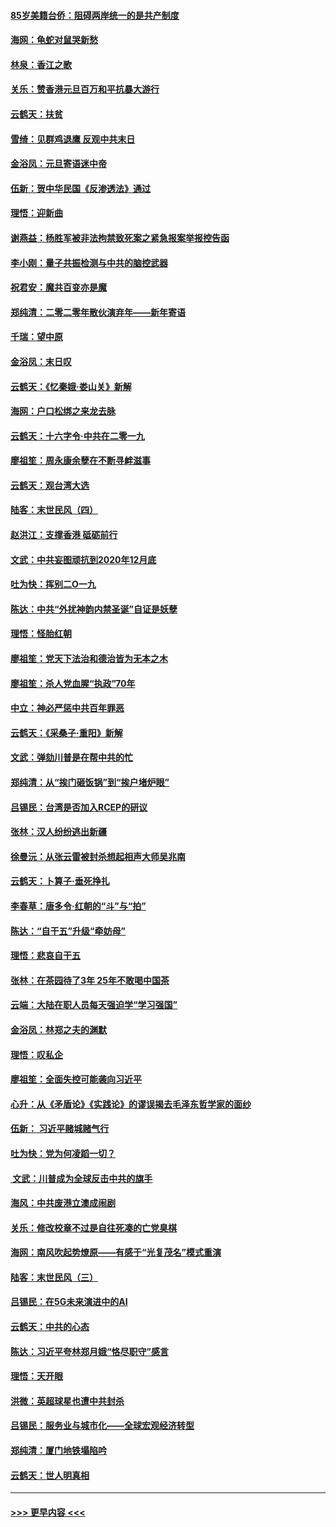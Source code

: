 #### [85岁美籍台侨：阻碍两岸统一的是共产制度](../pages/nsc993/n11765043.md?t=01032201) 
#### [海网：龟蛇对鼠哭新愁](../pages/nsc993/n11764895.md?t=01032201) 
#### [林泉：香江之歌](../pages/nsc993/n11764415.md?t=01032201) 
#### [关乐：赞香港元旦百万和平抗暴大游行](../pages/nsc993/n11764382.md?t=01032201) 
#### [云鹤天：扶贫](../pages/nsc993/n11764245.md?t=01032201) 
#### [雪绮：见群鸡退鹰  反观中共末日](../pages/nsc993/n11762112.md?t=01032201) 
#### [金浴凤：元旦寄语迷中帝](../pages/nsc993/n11761788.md?t=01032201) 
#### [伍新：贺中华民国《反渗透法》通过](../pages/nsc993/n11761994.md?t=01032201) 
#### [理悟：迎新曲](../pages/nsc993/n11761152.md?t=01032201) 
#### [谢燕益：杨胜军被非法拘禁致死案之紧急报案举报控告函](../pages/nsc993/n11756134.md?t=01032201) 
#### [李小刚：量子共振检测与中共的脑控武器](../pages/nsc993/n11754518.md?t=01032201) 
#### [祝君安：魔共百变亦是魔](../pages/nsc993/n11754469.md?t=01032201) 
#### [郑纯清：二零二零年散伙演弃年——新年寄语](../pages/nsc993/n11754195.md?t=01032201) 
#### [千瑞：望中原](../pages/nsc993/n11754159.md?t=01032201) 
#### [金浴凤：末日叹](../pages/nsc993/n11752359.md?t=01032201) 
#### [云鹤天：《忆秦娥‧娄山关》新解](../pages/nsc993/n11752348.md?t=01032201) 
#### [海网：户口松绑之来龙去脉](../pages/nsc993/n11752328.md?t=01032201) 
#### [云鹤天：十六字令‧中共在二零一九](../pages/nsc993/n11752305.md?t=01032201) 
#### [廖祖笙：周永康余孽在不断寻衅滋事](../pages/nsc993/n11751013.md?t=01032201) 
#### [云鹤天：观台湾大选](../pages/nsc993/n11751007.md?t=01032201) 
#### [陆客：末世民风（四）](../pages/nsc993/n11749203.md?t=01032201) 
#### [赵洪江：支撑香港 砥砺前行](../pages/nsc993/n11748482.md?t=01032201) 
#### [文武：中共妄图顽抗到2020年12月底](../pages/nsc993/n11748446.md?t=01032201) 
#### [吐为快：挥别二O一九](../pages/nsc993/n11748411.md?t=01032201) 
#### [陈达：中共“外扰神韵内禁圣诞”自证是妖孽](../pages/nsc993/n11748226.md?t=01032201) 
#### [理悟：怪胎红朝](../pages/nsc993/n11748206.md?t=01032201) 
#### [廖祖笙：党天下法治和德治皆为无本之木](../pages/nsc993/n11748135.md?t=01032201) 
#### [廖祖笙：杀人党血腥“执政”70年](../pages/nsc993/n11745144.md?t=01032201) 
#### [中立：神必严惩中共百年罪恶](../pages/nsc993/n11744970.md?t=01032201) 
#### [云鹤天：《采桑子‧重阳》新解](../pages/nsc993/n11744948.md?t=01032201) 
#### [文武：弹劾川普是在帮中共的忙](../pages/nsc993/n11744758.md?t=01032201) 
#### [郑纯清：从“挨门砸饭锅”到“挨户堵炉眼”](../pages/nsc993/n11744745.md?t=01032201) 
#### [吕锡民：台湾是否加入RCEP的研议](../pages/nsc993/n11744701.md?t=01032201) 
#### [张林：汉人纷纷逃出新疆](../pages/nsc993/n11743530.md?t=01032201) 
#### [徐曼沅：从张云雷被封杀想起相声大师吴兆南](../pages/nsc993/n11741816.md?t=01032201) 
#### [云鹤天：卜算子‧垂死挣扎](../pages/nsc993/n11739956.md?t=01032201) 
#### [李春草：唐多令‧红朝的“斗”与“拍”](../pages/nsc993/n11739830.md?t=01032201) 
#### [陈达：“自干五”升级“牵妨母”](../pages/nsc993/n11739724.md?t=01032201) 
#### [理悟：悲哀自干五](../pages/nsc993/n11739547.md?t=01032201) 
#### [张林：在茶园待了3年 25年不敢喝中国茶](../pages/nsc993/n11739240.md?t=01032201) 
#### [云端：大陆在职人员每天强迫学“学习强国”](../pages/nsc993/n11738735.md?t=01032201) 
#### [金浴凤：林郑之夫的渊默](../pages/nsc993/n11737735.md?t=01032201) 
#### [理悟：叹私企](../pages/nsc993/n11737715.md?t=01032201) 
#### [廖祖笙：全面失控可能袭向习近平](../pages/nsc993/n11737704.md?t=01032201) 
#### [心升：从《矛盾论》《实践论》的谬误揭去毛泽东哲学家的面纱](../pages/nsc993/n11736962.md?t=01032201) 
#### [伍新： 习近平赌城赌气行](../pages/nsc993/n11736929.md?t=01032201) 
#### [吐为快：党为何凌蹈一切？](../pages/nsc993/n11736915.md?t=01032201) 
#### [ 文武：川普成为全球反击中共的旗手](../pages/nsc993/n11736882.md?t=01032201) 
#### [海风：中共废港立澳成闹剧](../pages/nsc993/n11735857.md?t=01032201) 
#### [关乐：修改校章不过是自往死凑的亡党臭棋](../pages/nsc993/n11735097.md?t=01032201) 
#### [海网：南风吹起势燎原——有感于“光复茂名”模式重演](../pages/nsc993/n11732308.md?t=01032201) 
#### [陆客：末世民风（三）](../pages/nsc993/n11732211.md?t=01032201) 
#### [吕锡民：在5G未来演进中的AI](../pages/nsc993/n11730010.md?t=01032201) 
#### [云鹤天：中共的心态](../pages/nsc993/n11729906.md?t=01032201) 
#### [陈达：习近平夸林郑月娥“恪尽职守”感言](../pages/nsc993/n11729881.md?t=01032201) 
#### [理悟：天开眼](../pages/nsc993/n11729699.md?t=01032201) 
#### [洪微：英超球星也遭中共封杀](../pages/nsc993/n11727243.md?t=01032201) 
#### [吕锡民：服务业与城市化——全球宏观经济转型](../pages/nsc993/n11725845.md?t=01032201) 
#### [郑纯清：厦门地铁塌陷吟](../pages/nsc993/n11725813.md?t=01032201) 
#### [云鹤天：世人明真相](../pages/nsc993/n11725621.md?t=01032201) 

----
#### [ >>> 更早内容 <<< ](../indexes/nsc993-earlier.md)
